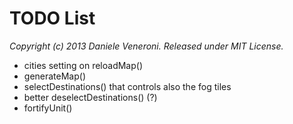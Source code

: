 # TODO List

_Copyright (c) 2013 Daniele Veneroni. Released under MIT License._

* cities setting on reloadMap()
* generateMap()
* selectDestinations() that controls also the fog tiles
* better deselectDestinations() (?)
* fortifyUnit()